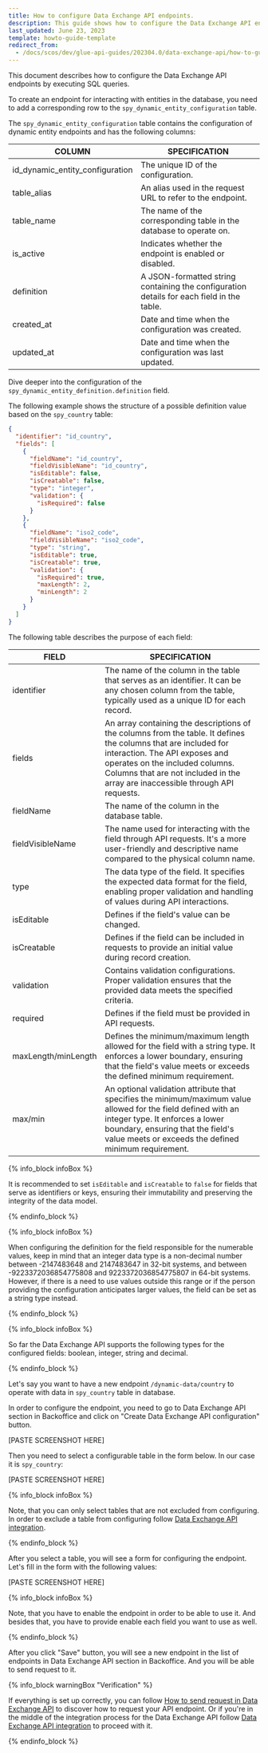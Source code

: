 ```yaml
---
title: How to configure Data Exchange API endpoints.
description: This guide shows how to configure the Data Exchange API endpoints.
last_updated: June 23, 2023
template: howto-guide-template
redirect_from:
  - /docs/scos/dev/glue-api-guides/202304.0/data-exchange-api/how-to-guides/how-to-configure-data-exchange-api.html
---
```


This document describes how to configure the Data Exchange API endpoints by executing SQL queries.

To create an endpoint for interacting with entities in the database, you need to add a corresponding row to the `spy_dynamic_entity_configuration` table.

The `spy_dynamic_entity_configuration` table contains the configuration of dynamic entity endpoints and has the following columns:

| COLUMN | SPECIFICATION |
| --- | --- |
| id_dynamic_entity_configuration | The unique ID of the configuration. |
| table_alias | An alias used in the request URL to refer to the endpoint. |
| table_name | The name of the corresponding table in the database to operate on. |
| is_active | Indicates whether the endpoint is enabled or disabled. |
| definition | A JSON-formatted string containing the configuration details for each field in the table. |
| created_at | Date and time when the configuration was created. |
| updated_at | Date and time when the configuration was last updated. |

Dive deeper into the configuration of the `spy_dynamic_entity_definition.definition` field.

The following example shows the structure of a possible definition value based on the `spy_country` table:

```json
{
  "identifier": "id_country",
  "fields": [
    {
      "fieldName": "id_country",
      "fieldVisibleName": "id_country",
      "isEditable": false,
      "isCreatable": false,
      "type": "integer",
      "validation": {
        "isRequired": false
      }
    },
    {
      "fieldName": "iso2_code",
      "fieldVisibleName": "iso2_code",
      "type": "string",
      "isEditable": true,
      "isCreatable": true,
      "validation": {
        "isRequired": true,
        "maxLength": 2,
        "minLength": 2
      }
    }
  ]
}
```

The following table describes the purpose of each field:

| FIELD | SPECIFICATION |
| --- | --- |
| identifier | The name of the column in the table that serves as an identifier. It can be any chosen column from the table, typically used as a unique ID for each record. |
| fields | An array containing the descriptions of the columns from the table. It defines the columns that are included for interaction. The API exposes and operates on the included columns. Columns that are not included in the array are inaccessible through API requests. |
| fieldName | The name of the column in the database table. |
| fieldVisibleName | The name used for interacting with the field through API requests. It's a more user-friendly and descriptive name compared to the physical column name. |
| type | The data type of the field. It specifies the expected data format for the field, enabling proper validation and handling of values during API interactions. |
| isEditable | Defines if the field's value can be changed. |
| isCreatable | Defines if the field can be included in requests to provide an initial value during record creation. |
| validation | Contains validation configurations. Proper validation ensures that the provided data meets the specified criteria. |
| required | Defines if the field must be provided in API requests. |
| maxLength/minLength | Defines the minimum/maximum length allowed for the field with a string type. It enforces a lower boundary, ensuring that the field's value meets or exceeds the defined minimum requirement. |
| max/min | An optional validation attribute that specifies the minimum/maximum value allowed for the field defined with an integer type. It enforces a lower boundary, ensuring that the field's value meets or exceeds the defined minimum requirement. |

{% info_block infoBox %}

It is recommended to set `isEditable` and `isCreatable` to `false` for fields that serve as identifiers or keys, ensuring their immutability and preserving the integrity of the data model.

{% endinfo_block %}

{% info_block infoBox %}

When configuring the definition for the field responsible for the numerable values, keep in mind that an integer data type is a non-decimal number
between -2147483648 and 2147483647 in 32-bit systems, and between -9223372036854775808 and 9223372036854775807 in 64-bit systems.
However, if there is a need to use values outside this range or if the person providing the configuration anticipates
larger values, the field can be set as a string type instead.

{% endinfo_block %}

{% info_block infoBox %}

So far the Data Exchange API supports the following types for the configured fields: boolean, integer, string and decimal.

{% endinfo_block %}

Let's say you want to have a new endpoint `/dynamic-data/country` to operate with data in `spy_country` table in database.

In order to configure the endpoint, you need to go to Data Exchange API section in Backoffice and click on "Create Data Exchange API configuration" button.

[PASTE SCREENSHOT HERE]

Then you need to select a configurable table in the form below. In our case it is `spy_country`:

[PASTE SCREENSHOT HERE]

{% info_block infoBox %}

Note, that you can only select tables that are not excluded from configuring.
In order to exclude a table from configuring follow [Data Exchange API integration](/docs/scos/dev/feature-integration-guides/{{page.version}}/glue-api/data-exchange-api-integration.html).

{% endinfo_block %}

After you select a table, you will see a form for configuring the endpoint. Let's fill in the form with the following values:

[PASTE SCREENSHOT HERE]

{% info_block infoBox %}

Note, that you have to enable the endpoint in order to be able to use it. And besides that, you have to provide enable each field you want to use as well.

{% endinfo_block %}

After you click "Save" button, you will see a new endpoint in the list of endpoints in Data Exchange API section in Backoffice.
And you will be able to send request to it.

{% info_block warningBox "Verification" %}

If everything is set up correctly, you can follow [How to send request in Data Exchange API](/docs/scos/dev/glue-api-guides/{{page.version}}/data-exchange-api/how-to-guides/how-to-send-request-in-data-exchange-api.html) to discover how to request your API endpoint.
Or if you're in the middle of the integration process for the Data Exchange API follow [Data Exchange API integration](/docs/scos/dev/feature-integration-guides/{{page.version}}/glue-api/data-exchange-api-integration.html) to proceed with it.

{% endinfo_block %}
